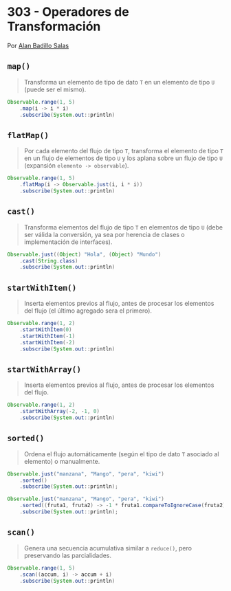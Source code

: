 # 303 - Operadores de Transformación

Por [Alan Badillo Salas](https://www.nomadacode.com)

## `map()`

> Transforma un elemento de tipo de dato `T` en un elemento de tipo `U` (puede ser el mismo).

```java
Observable.range(1, 5)
    .map(i -> i * i)
    .subscribe(System.out::println)
```

## `flatMap()`

> Por cada elemento del flujo de tipo `T`, transforma el elemento de tipo `T` en un flujo de elementos de tipo `U` y los aplana sobre un flujo de tipo `U` (expansión `elemento -> observable`).

```java
Observable.range(1, 5)
    .flatMap(i -> Observable.just(i, i * i))
    .subscribe(System.out::println)
```

## `cast()`

> Transforma elementos del flujo de tipo `T` en elementos de tipo `U` (debe ser válida la conversión, ya sea por herencia de clases o implementación de interfaces).

```java
Observable.just((Object) "Hola", (Object) "Mundo")
    .cast(String.class)
    .subscribe(System.out::println)
```

## `startWithItem()`

> Inserta elementos previos al flujo, antes de procesar los elementos del flujo (el último agregado sera el primero).

```java
Observable.range(1, 2)
    .startWithItem(0)
    .startWithItem(-1)
    .startWithItem(-2)
    .subscribe(System.out::println)
```

## `startWithArray()`

> Inserta elementos previos al flujo, antes de procesar los elementos del flujo.

```java
Observable.range(1, 2)
    .startWithArray(-2, -1, 0)
    .subscribe(System.out::println)
```

## `sorted()`

> Ordena el flujo automáticamente (según el tipo de dato `T` asociado al elemento) o manualmente.

```java
Observable.just("manzana", "Mango", "pera", "kiwi")
    .sorted()
    .subscribe(System.out::println);

Observable.just("manzana", "Mango", "pera", "kiwi")
    .sorted((fruta1, fruta2) -> -1 * fruta1.compareToIgnoreCase(fruta2))
    .subscribe(System.out::println);
```

## `scan()`

> Genera una secuencia acumulativa similar a `reduce()`, pero preservando las parcialidades.

```java
Observable.range(1, 5)
    .scan((accum, i) -> accum + i)
    .subscribe(System.out::println)
```
